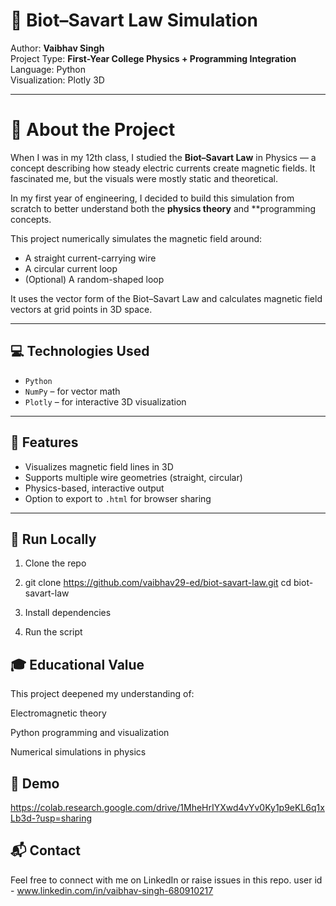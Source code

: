 # 🔄 Biot–Savart Law Simulation

Author: **Vaibhav Singh**  
Project Type: **First-Year College Physics + Programming Integration**  
Language: Python  
Visualization: Plotly 3D  

---

# 🧠 About the Project

When I was in my 12th class, I studied the **Biot–Savart Law** in Physics — a concept describing how steady electric currents create magnetic fields. It fascinated me, but the visuals were mostly static and theoretical.

In my first year of engineering, I decided to build this simulation from scratch to better understand both the **physics theory** and **programming concepts.

This project numerically simulates the magnetic field around:
- A straight current-carrying wire
- A circular current loop
- (Optional) A random-shaped loop

It uses the vector form of the Biot–Savart Law and calculates magnetic field vectors at grid points in 3D space.

---

## 💻 Technologies Used

- `Python`
- `NumPy` – for vector math
- `Plotly` – for interactive 3D visualization

---

## 📸 Features

- Visualizes magnetic field lines in 3D
- Supports multiple wire geometries (straight, circular)
- Physics-based, interactive output
- Option to export to `.html` for browser sharing

---

## 📂 Run Locally

1. Clone the repo
2. git clone https://github.com/vaibhav29-ed/biot-savart-law.git
cd biot-savart-law

3. Install dependencies
4.  Run the script


## 🎓 Educational Value

This project deepened my understanding of:

Electromagnetic theory

Python programming and visualization

Numerical simulations in physics

## 🔗 Demo 
https://colab.research.google.com/drive/1MheHrIYXwd4vYv0Ky1p9eKL6q1xLb3d-?usp=sharing


## 📬 Contact
Feel free to connect with me on LinkedIn or raise issues in this repo.
user id - www.linkedin.com/in/vaibhav-singh-680910217


 

